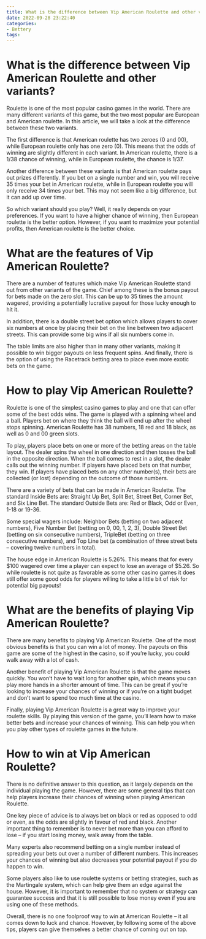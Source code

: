 ```yaml
---
title: What is the difference between Vip American Roulette and other variants
date: 2022-09-28 23:22:40
categories:
- Bettery
tags:
---
```



#  What is the difference between Vip American Roulette and other variants?

Roulette is one of the most popular casino games in the world. There are many different variants of this game, but the two most popular are European and American roulette. In this article, we will take a look at the difference between these two variants.

The first difference is that American roulette has two zeroes (0 and 00), while European roulette only has one zero (0). This means that the odds of winning are slightly different in each variant. In American roulette, there is a 1/38 chance of winning, while in European roulette, the chance is 1/37.

Another difference between these variants is that American roulette pays out prizes differently. If you bet on a single number and win, you will receive 35 times your bet in American roulette, while in European roulette you will only receive 34 times your bet. This may not seem like a big difference, but it can add up over time.

So which variant should you play? Well, it really depends on your preferences. If you want to have a higher chance of winning, then European roulette is the better option. However, if you want to maximize your potential profits, then American roulette is the better choice.

#  What are the features of Vip American Roulette?

There are a number of features which make Vip American Roulette stand out from other variants of the game. Chief among these is the bonus payout for bets made on the zero slot. This can be up to 35 times the amount wagered, providing a potentially lucrative payout for those lucky enough to hit it.

In addition, there is a double street bet option which allows players to cover six numbers at once by placing their bet on the line between two adjacent streets. This can provide some big wins if all six numbers come in.

The table limits are also higher than in many other variants, making it possible to win bigger payouts on less frequent spins. And finally, there is the option of using the Racetrack betting area to place even more exotic bets on the game.

#  How to play Vip American Roulette?

Roulette is one of the simplest casino games to play and one that can offer some of the best odds wins. The game is played with a spinning wheel and a ball. Players bet on where they think the ball will end up after the wheel stops spinning. American Roulette has 38 numbers, 18 red and 18 black, as well as 0 and 00 green slots.

To play, players place bets on one or more of the betting areas on the table layout. The dealer spins the wheel in one direction and then tosses the ball in the opposite direction. When the ball comes to rest in a slot, the dealer calls out the winning number. If players have placed bets on that number, they win. If players have placed bets on any other number(s), their bets are collected (or lost) depending on the outcome of those numbers.

There are a variety of bets that can be made in American Roulette. The standard Inside Bets are: Straight Up Bet, Split Bet, Street Bet, Corner Bet, and Six Line Bet. The standard Outside Bets are: Red or Black, Odd or Even, 1-18 or 19-36.

Some special wagers include: Neighbor Bets (betting on two adjacent numbers), Five Number Bet (betting on 0, 00, 1, 2, 3), Double Street Bet (betting on six consecutive numbers), TripleBet (betting on three consecutive numbers), and Top Line bet (a combination of three street bets – covering twelve numbers in total).

The house edge in American Roulette is 5.26%. This means that for every $100 wagered over time a player can expect to lose an average of $5.26. So while roulette is not quite as favorable as some other casino games it does still offer some good odds for players willing to take a little bit of risk for potential big payouts!

#  What are the benefits of playing Vip American Roulette?

There are many benefits to playing Vip American Roulette. One of the most obvious benefits is that you can win a lot of money. The payouts on this game are some of the highest in the casino, so if you’re lucky, you could walk away with a lot of cash.

Another benefit of playing Vip American Roulette is that the game moves quickly. You won’t have to wait long for another spin, which means you can play more hands in a shorter amount of time. This can be great if you’re looking to increase your chances of winning or if you’re on a tight budget and don’t want to spend too much time at the casino.

Finally, playing Vip American Roulette is a great way to improve your roulette skills. By playing this version of the game, you’ll learn how to make better bets and increase your chances of winning. This can help you when you play other types of roulette games in the future.

#  How to win at Vip American Roulette?

There is no definitive answer to this question, as it largely depends on the individual playing the game. However, there are some general tips that can help players increase their chances of winning when playing American Roulette.

One key piece of advice is to always bet on black or red as opposed to odd or even, as the odds are slightly in favour of red and black. Another important thing to remember is to never bet more than you can afford to lose – if you start losing money, walk away from the table.

Many experts also recommend betting on a single number instead of spreading your bets out over a number of different numbers. This increases your chances of winning but also decreases your potential payout if you do happen to win.

Some players also like to use roulette systems or betting strategies, such as the Martingale system, which can help give them an edge against the house. However, it is important to remember that no system or strategy can guarantee success and that it is still possible to lose money even if you are using one of these methods.

Overall, there is no one foolproof way to win at American Roulette – it all comes down to luck and chance. However, by following some of the above tips, players can give themselves a better chance of coming out on top.